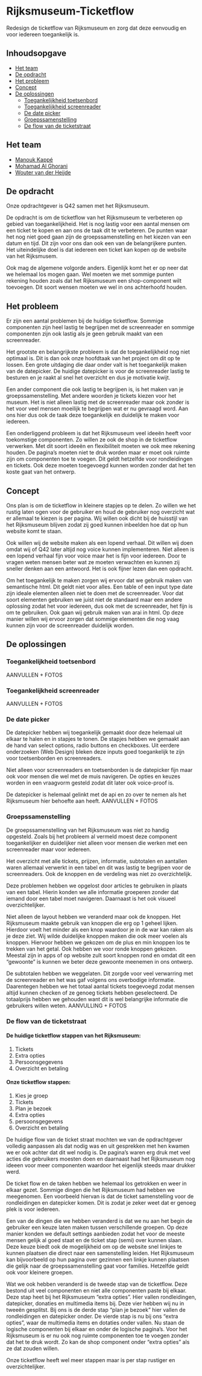 # Rijksmuseum-Ticketflow
Redesign de ticketflow van Rijksmuseum en zorg dat deze eenvoudig en voor iedereen toegankelijk is.

## Inhoudsopgave
* [Het team](#Het-team)
* [De opdracht](#De-opdracht)
* [Het probleem](#Het-probleem)
* [Concept](#Concept)
* [De oplossingen](#De-oplossingen)
   * [Toegankelijkheid toetsenbord](#Toegankelijkheid-toetsenbord)
   * [Toegankelijkheid screenreader](#Toegankelijkheid-screenreader)
   * [De date picker](#De-date-picker)
   * [Groepssamenstelling](#Groepssamenstelling)
   * [De flow van de ticketstraat](#De-flow-van-de-ticketstraat)

## Het team
- [Manouk Kappé](https://github.com/ManoukK)
- [Mohamad Al Ghorani](https://github.com/MohamadAlGhorani)
- [Wouter van der Heijde](https://github.com/Mokerstier)

## De opdracht
Onze opdrachtgever is Q42 samen met het Rijksmuseum.

De opdracht is om de ticketflow van het Rijksmuseum te verbeteren op gebied van toegankelijkheid. Het is nog lastig voor een aantal mensen om een ticket te kopen en aan ons de taak dit te verbeteren. De punten waar het nog niet goed gaan zijn de groepssamenstelling en het kiezen van een datum en tijd. Dit zijn voor ons dan ook een van de belangrijkere punten. Het uiteindelijke doel is dat iedereen een ticket kan kopen op de website van het Rijksmusem. 

Ook mag de algemene volgorde anders. Eigenlijk komt het er op neer dat we helemaal los mogen gaan. Wel moeten we met sommige punten rekening houden zoals dat het Rijksmuseum een shop-component wilt toevoegen. Dit soort wensen moeten we wel in ons achterhoofd houden. 

## Het probleem 
Er zijn een aantal problemen bij de huidige ticketflow. Sommige componenten zijn heel lastig te begrijpen met de screenreader en sommige componenten zijn ook lastig als je geen gebruik maakt van een screenreader. 

Het grootste en belangrijkste probleem is dat de toegankelijkheid nog niet optimaal is. Dit is dan ook onze hoofdtaak van het project om dit op te lossen. Een grote uitdaging die daar onder valt is het toegankelijk maken van de datepicker. De huidige datepicker is voor de screenreader lastig te besturen en je raakt al snel het overzicht en dus je motivatie kwijt. 

Een ander component die ook lastig te begrijpen is, is het maken van je groepssamenstelling. Met andere woorden je tickets kiezen voor het museum. Het is niet alleen lastig met de screenreader maar ook zonder is het voor veel mensen moeilijk te begrijpen wat er nu gevraagd word. Aan ons hier dus ook de taak deze toegankelijk en duidelijk te maken voor iedereen. 

Een onderliggend probleem is dat het Rijksmuseum veel ideeën heeft voor toekomstige componenten. Zo willen ze ook de shop in de ticketflow verwerken. Met dit soort ideeën en flexibiliteit moeten we ook mee rekening houden. De pagina’s moeten niet te druk worden maar er moet ook ruimte zijn om componenten toe te voegen. Dit geldt hetzelfde voor rondleidingen en tickets. Ook deze moeten toegevoegd kunnen worden zonder dat het ten koste gaat van het ontwerp. 

## Concept 
Ons plan is om de ticketflow in kleinere stapjes op te delen. Zo willen we het rustig laten ogen voor de gebruiker en houd de gebruiker nog overzicht wat er allemaal te kiezen is per pagina. Wij willen ook dicht bij de huisstijl van het Rijksmuseum blijven zodat zij goed kunnen inbeelden hoe dat op hun website komt te staan.

Ook willen wij de website maken als een lopend verhaal. Dit willen wij doen omdat wij of Q42 later altijd nog voice kunnen implementeren. Niet alleen is een lopend verhaal fijn voor voice maar het is fijn voor iedereen. Door te vragen weten mensen beter wat ze moeten verwachten en kunnen zij sneller denken aan een antwoord. Het is ook fijner lezen dan een opdracht. 

Om het toegankelijk te maken zorgen wij ervoor dat we gebruik maken van semantische html. Dit geldt niet voor alles. Een table of een input type date zijn ideale elementen alleen niet te doen met de screenreader. Voor dat soort elementen gebruiken we juist niet de standaard maar een andere oplossing zodat het voor iedereen, dus ook met de screenreader, het fijn is om te gebruiken. Ook gaan wij gebruik maken van arai in html. Op deze manier willen wij ervoor zorgen dat sommige elementen die nog vaag kunnen zijn voor de screenreader duidelijk worden.

## De oplossingen
### Toegankelijkheid toetsenbord
AANVULLEN + FOTOS

### Toegankelijkheid screenreader
AANVULLEN + FOTOS

### De date picker
De datepicker hebben wij toegankelijk gemaakt door deze helemaal uit elkaar te halen en in stapjes te tonen. De stapjes hebben we gemaakt aan de hand van select options, radio buttons en checkboxes. Uit eerdere onderzoeken (Web Design) bleken deze inputs goed toegankelijk te zijn voor toetsenborden en screenreaders. 

Niet alleen voor screenreaders en toetsenborden is de datepicker fijn maar ook voor mensen die wel met de muis navigeren. De opties en keuzes worden in een vraagvorm gesteld zodat dit later ook voice-proof is. 

De datepicker is helemaal gelinkt met de api en zo over te nemen als het Rijksmuseum hier behoefte aan heeft. 
AANVULLEN + FOTOS

### Groepssamenstelling
De groepssamenstelling van het Rijksmuseum was niet zo handig opgesteld. Zoals bij het probleem al vermeld moest deze component toegankelijker en duidelijker niet alleen voor mensen die werken met een screenreader maar voor iedereen. 

Het overzicht met alle tickets, prijzen, informatie, subtotalen en aantallen waren allemaal verwerkt in een tabel en dit was lastig te begrijpen voor de screenreaders. Ook de knoppen en de verdeling was niet zo overzichtelijk. 

Deze problemen hebben we opgelost door articles te gebruiken in plaats van een tabel. Hierin konden we alle informatie groeperen zonder dat iemand door een tabel moet navigeren. Daarnaast is het ook visueel overzichtelijker. 

Niet alleen de layout hebben we veranderd maar ook de knoppen. Het Rijksmuseum maakte gebruik van knoppen die erg op 1 geheel lijken. Hierdoor voelt het minder als een knop waardoor je in de war kan raken als je deze ziet. Wij wilde duidelijke knoppen maken die ook meer voelen als knoppen. Hiervoor hebben we gekozen om de plus en min knoppen los te trekken van het getal. Ook hebben we voor ronde knoppen gekozen. Meestal zijn in apps of op website zult soort knoppen rond en omdat dit een “gewoonte” is kunnen we beter deze gewoonte meenemen in ons ontwerp. 

De subtotalen hebben we weggelaten. Dit zorgde voor veel verwarring met de screenreader en het was gaf volgens ons overbodige informatie. Daarentegen hebben we het totaal aantal tickets toegevoegd zodat mensen altijd kunnen checken of ze genoeg tickets hebben geselecteerd. De totaalprijs hebben we gehouden want dit is wel belangrijke informatie die gebruikers willen weten. 
AANVULLING + FOTOS

### De flow van de ticketstraat
#### De huidige ticketflow stappen van het Rijksmuseum:
1. Tickets
2. Extra opties
3. Persoonsgegevens
4. Overzicht en betaling

#### Onze ticketflow stappen:
1. Kies je groep
2. Tickets
3. Plan je bezoek
4. Extra opties
5. persoonsgegevens
6. Overzicht en betaling

De huidige flow van de ticket straat mochten we van de opdrachtgever volledig aanpassen als dat nodig was en uit gesprekken met hen kwamen we er ook achter dat dit wel nodig is. De pagina’s waren erg druk met veel acties die gebruikers moesten doen en daarnaast had het Rijksmuseum nog ideeen voor meer componenten waardoor het eigenlijk steeds maar drukker werd. 

De ticket flow en de taken hebben we helemaal los getrokken en weer in elkaar gezet. Sommige dingen die het Rijksmuseum had hebben we meegenomen. Een voorbeeld hiervan is dat de ticket samenstelling voor de rondleidingen en datepicker komen. Dit is zodat je zeker weet dat er genoeg plek is voor iedereen. 

Een van de dingen die we hebben veranderd is dat we nu aan het begin de gebruiker een keuze laten maken tussen verschillende groepen. Op deze manier konden we default settings aanbieden zodat het voor de meeste mensen gelijk al goed staat en de ticket stap (semi) over kunnen slaan. Deze keuze biedt ook de mogelijkheid om op de website snel linkjes te kunnen plaatsen die direct naar een samenstelling leiden. Het Rijksmuseum kan bijvoorbeeld op hun pagina over gezinnen een linkje kunnen plaatsen die gelijk naar de groepssamenstelling gaat voor families. Hetzelfde geldt ook voor kleinere groepen. 

Wat we ook hebben veranderd is de tweede stap van de ticketflow. Deze bestond uit veel componenten en niet alle componenten paste bij elkaar. Deze stap heet bij het Rijksmuseum “extra opties”. Hier vallen rondleidingen, datepicker, donaties en multimedia items bij. Deze vier hebben wij nu in tweeën gesplitst. Bij ons is de derde stap “plan je bezoek” hier vallen de rondleidingen en datepicker onder. De vierde stap is nu bij ons “extra opties”, waar de multimedia items en dotaties onder vallen. Nu staan de logische componenten bij elkaar en onder de logische pagina’s. Voor het Rijksmuseum is er nu ook nog ruimte componenten toe te voegen zonder dat het te druk wordt. Zo kan de shop component onder “extra opties” als ze dat zouden willen. 

Onze ticketflow heeft wel meer stappen maar is per stap rustiger en overzichtelijker.

